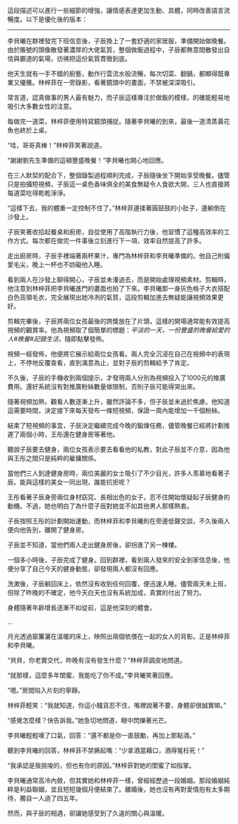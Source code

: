 這段描述可以進行一些細節的增強，讓情感表達更加生動、具體，同時改善語言流暢度。以下是優化後的版本：

---

李貝曦在群裡發完下班信息後，子辰換上了一套舒適的家居服，準備開始做晚餐。由於賬號的頭像散發著濃厚的大佬氣質，整個做飯過程中，子辰都無意間散發出自信與霸道的氣場，彷彿把這份氣質貫徹到底。

他天生就有一手不錯的廚藝，動作行雲流水般流暢，每次切菜、翻鍋，都顯得既專業又優雅。林梓菲在一旁錄影，看著鏡頭中的畫面，不禁被深深吸引。

常言道，認真做事的男人最有魅力，而子辰這樣專注於做飯的模樣，的確能輕易地吸引大多數女性的注意。

每做完一道菜，林梓菲便用特寫鏡頭捕捉。隨著李貝曦的到來，最後一道清蒸黃花魚也終於上桌。

“哇，哥哥真棒！”林梓菲笑著說道。

“謝謝劉先生準備的這頓豐盛晚餐！”李貝曦也開心地回應。

在三人默契的配合下，整個錄製過程順利完成，子辰隨後坐下開始享受晚餐。儘管只是拍攝短視頻，子辰這一桌色香味俱全的美食無疑令人食欲大開，三人也直接將每道菜吃得乾乾淨淨。

“這樣下去，我的體重一定控制不住了。”林梓菲邊揉著圓鼓鼓的小肚子，邊躺倒在沙發上。

子辰笑著收拾起餐桌和廚房，自從使用了高階執行力後，他習慣了這種高效率的工作方式。每次都在做完一件事後立刻進行下一項，效率自然提高了許多。

走出廚房時，子辰手裡端著兩杯果汁，專門為林梓菲和李貝曦準備的。他自己則偏愛毛尖，晚上一杯也不妨礙他入睡。

看到兩人在沙發上聊得開心，子辰並未湊過去，而是開始處理視頻素材。剪輯時，他注意到林梓菲把李貝曦進門的畫面也拍了下來。李貝曦那一身灰色格子大衣搭配白色高領毛衣，完全展現出她冷冽的氣質，這段剪輯加進去無疑能讓視頻效果更好。

剪輯完畢後，子辰將兩位女孩最後的誇獎放在了片頭，這樣的開場通常能有效提高視頻的觀賞率。他為視頻取了個簡單的標題：*平淡的一天，一份豐盛的晚餐給愛的人#晚餐#記錄生活*，隨即點擊發佈。

視頻一經發佈，他便將它展示給兩位女孩看。兩人完全沉浸在自己在視頻中的表現上，不停地反覆查看，直到滿意為止，並對子辰的剪輯給予了肯定。

不久後，子辰的手機收到兩個提示，才發現兩人分別為視頻投入了1000元的推廣費用。還好系統沒有對推廣粉絲數量做限制，否則子辰可能得哭出來。

隨著視頻加熱，觀看人數逐漸上升，雖然評論不多，但子辰並未過於焦慮。他知道這需要時間，決定接下來每天發布一條短視頻，保證一周內能增加一千個粉絲。

結束了短視頻的事宜，子辰決定繼續完成今晚的鍛煉任務，儘管晚餐已經將計劃推遲了兩個小時，王彤還在健身房等著他。

聽說子辰要去健身，兩位女孩表示要去看看他的私教，對此子辰並不介意，因為他與王彤之間只是純粹的雇傭關係。

當他們三人到達健身房時，兩位美麗的女士吸引了不少目光，許多人羨慕地看著子辰。能與這樣的美女一同出現，誰能抗拒呢？

王彤看著子辰身旁兩位身材窈窕、長相出色的女子，忍不住開始懷疑起子辰健身的動機。不過，她也明白了為什麼子辰對她並不如其他男人那樣熱衷。

子辰按照王彤的計劃開始運動，而林梓菲和李貝曦則在旁邊低聲交談，不久後兩人便向他告別，離開了健身房。

子辰並不知道，當他們兩人走出健身房後，卻拐進了另一棟樓。

一個多小時後，子辰完成了健身。回到群裡，看到兩人發來的安全到家信息後，他便分享了自己今天的健身動態，卻發現兩人都沒有回應。

洗漱後，子辰躺回床上，依然沒有收到任何回覆，便迅速入睡。儘管兩天未上班，但除了昨晚的不確定，他今天白天也沒有系統加成，真實的付出了努力。

身體隨著年齡增長逐漸不如從前，這是他深刻的體會。

...

月光透過窗簾灑在溫暖的床上，映照出兩個依偎在一起的女人的背影。正是林梓菲和李貝曦。

“貝貝，你老實交代，昨晚有沒有發生什麼？”林梓菲調皮地問道。

“就那樣，這麼多年閨蜜，我能吃了你不成。”李貝曦笑著回應。

“嗯。”房間陷入片刻的寧靜。

林梓菲輕笑：“我就知道，你這小騷貨忍不住，嘴裡說著不要，身體卻很誠實嘛。”

“感覺怎麼樣？快告訴我。”她急切地問道，眼中閃爍著光芒。

李貝曦輕輕嘆了口氣，回答：“還不都是你一直鼓勵，再加上那點酒。”

聽到李貝曦的回答，林梓菲不禁撅起嘴：“少拿酒當藉口，酒得冤枉死！”

“我承認是我挑唆的，但也有你的原因。”林梓菲對她的閨蜜了如指掌。

李貝曦通常高冷內斂，但其實她和林梓菲一樣，曾經經歷過一段婚姻。那段婚姻純粹是利益聯姻，並且短短幾個月便結束了。離婚後，她也沒有再對愛情抱有太多期待，獨自一人過了四五年。

然而，與子辰的相遇，卻讓她感受到了久違的關心與溫暖。